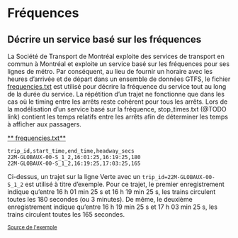 # Fréquences

## Décrire un service basé sur les fréquences 
 
 La Société de Transport de Montréal exploite des services de transport en commun à Montréal et exploite un service basé sur les fréquences pour ses lignes de métro. Par conséquent, au lieu de fournir un horaire avec les heures d’arrivée et de départ dans un ensemble de données GTFS, le fichier [frequencies.txt](../../reference/#frequenciestxt) est utilisé pour décrire la fréquence du service tout au long de la durée du service. La répétition d’un trajet ne fonctionne que dans les cas où le timing entre les arrêts reste cohérent pour tous les arrêts. Lors de la modélisation d’un service basé sur la fréquence, stop_times.txt (@TODO link) contient les temps relatifs entre les arrêts afin de déterminer les temps à afficher aux passagers. 
 
 [** frequencies.txt**](../../reference/#frequenciestxt) 
 
```
trip_id,start_time,end_time,headway_secs
22M-GLOBAUX-00-S_1_2,16:01:25,16:19:25,180
22M-GLOBAUX-00-S_1_2,16:19:25,17:03:25,165
``` 
 
 Ci-dessus, un trajet sur la ligne Verte avec un `trip_id=22M-GLOBAUX-00-S_1_2` est utilisé à titre d’exemple. Pour ce trajet, le premier enregistrement indique qu’entre 16 h 01 min 25 s et 16 h 19 min 25 s, les trains circulent toutes les 180 secondes (ou 3 minutes). De même, le deuxième enregistrement indique qu’entre 16 h 19 min 25 s et 17 h 03 min 25 s, les trains circulent toutes les 165 secondes. 
 
 
 
 <sup>[Source de l'exemple](https://www.stm.info/en/about/developers)</sup>